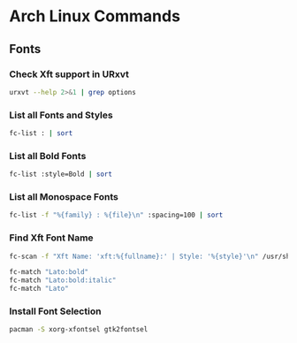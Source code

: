 # Arch Linux Commands

## Fonts

### Check Xft support in URxvt

```bash
urxvt --help 2>&1 | grep options
```

### List all Fonts and Styles

```bash
fc-list : | sort
```

### List all Bold Fonts

```bash
fc-list :style=Bold | sort
```

### List all Monospace Fonts

```bash
fc-list -f "%{family} : %{file}\n" :spacing=100 | sort
```

### Find Xft Font Name

```bash
fc-scan -f "Xft Name: 'xft:%{fullname}:' | Style: '%{style}'\n" /usr/share/fonts/ 

fc-match "Lato:bold"
fc-match "Lato:bold:italic"
fc-match "Lato"
```

### Install Font Selection

```bash
pacman -S xorg-xfontsel gtk2fontsel
```
